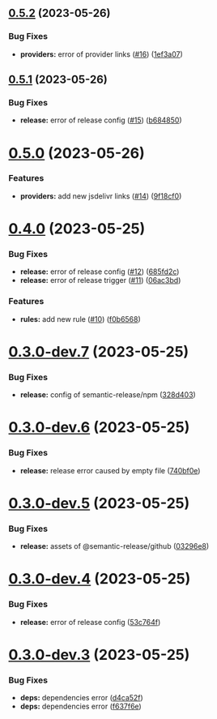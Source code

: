 ## [0.5.2](https://github.com/onemoon/rule-sets/compare/v0.5.1...v0.5.2) (2023-05-26)


### Bug Fixes

* **providers:** error of provider links ([#16](https://github.com/onemoon/rule-sets/issues/16)) ([1ef3a07](https://github.com/onemoon/rule-sets/commit/1ef3a07fa55ea1a34716dde125294ba9d0cb7fe6))

## [0.5.1](https://github.com/onemoon/rule-sets/compare/v0.5.0...v0.5.1) (2023-05-26)


### Bug Fixes

* **release:** error of release config ([#15](https://github.com/onemoon/rule-sets/issues/15)) ([b684850](https://github.com/onemoon/rule-sets/commit/b684850a185cfa24d2f23a24b53f3e9d3cc21ccb))

# [0.5.0](https://github.com/onemoon/rule-sets/compare/v0.4.0...v0.5.0) (2023-05-26)


### Features

* **providers:** add new jsdelivr links  ([#14](https://github.com/onemoon/rule-sets/issues/14)) ([9f18cf0](https://github.com/onemoon/rule-sets/commit/9f18cf0a47adc29a4510a27857ced0e2870721e6))

# [0.4.0](https://github.com/onemoon/rule-sets/compare/v0.3.0...v0.4.0) (2023-05-25)


### Bug Fixes

* **release:** error of release config ([#12](https://github.com/onemoon/rule-sets/issues/12)) ([685fd2c](https://github.com/onemoon/rule-sets/commit/685fd2c4fb12078302bbb8786841f478d69c9b3a))
* **release:** error of release trigger ([#11](https://github.com/onemoon/rule-sets/issues/11)) ([06ac3bd](https://github.com/onemoon/rule-sets/commit/06ac3bd0986cf143a593ec1fb26ba16337eb728a))


### Features

* **rules:** add new rule ([#10](https://github.com/onemoon/rule-sets/issues/10)) ([f0b6568](https://github.com/onemoon/rule-sets/commit/f0b6568f0dfced5cd9bef2e69f9af4d3a0c96469))

# [0.3.0-dev.7](https://github.com/onemoon/rule-sets/compare/v0.3.0-dev.6...v0.3.0-dev.7) (2023-05-25)


### Bug Fixes

* **release:** config of semantic-release/npm ([328d403](https://github.com/onemoon/rule-sets/commit/328d4034d06cb7b80de4d4353f6a7d98775298fe))

# [0.3.0-dev.6](https://github.com/onemoon/rule-sets/compare/v0.3.0-dev.5...v0.3.0-dev.6) (2023-05-25)


### Bug Fixes

* **release:** release error caused by empty file ([740bf0e](https://github.com/onemoon/rule-sets/commit/740bf0ea590bc822d269d08518109efdcd1fd597))

# [0.3.0-dev.5](https://github.com/onemoon/rule-sets/compare/v0.3.0-dev.4...v0.3.0-dev.5) (2023-05-25)


### Bug Fixes

* **release:** assets of @semantic-release/github ([03296e8](https://github.com/onemoon/rule-sets/commit/03296e8e8d0b11ea984cfeec019284f6df375828))

# [0.3.0-dev.4](https://github.com/onemoon/rule-sets/compare/v0.3.0-dev.3...v0.3.0-dev.4) (2023-05-25)


### Bug Fixes

* **release:** error of release config ([53c764f](https://github.com/onemoon/rule-sets/commit/53c764fc8d923c01a3d3415d0904aade312b65b8))

# [0.3.0-dev.3](https://github.com/onemoon/rule-sets/compare/v0.3.0-dev.2...v0.3.0-dev.3) (2023-05-25)


### Bug Fixes

* **deps:** dependencies error ([d4ca52f](https://github.com/onemoon/rule-sets/commit/d4ca52f2eb6b0a95bed383c1acf479cc59af1839))
* **deps:** dependencies error ([f637f6e](https://github.com/onemoon/rule-sets/commit/f637f6ecff1339c1db60386d20266960555593d5))
